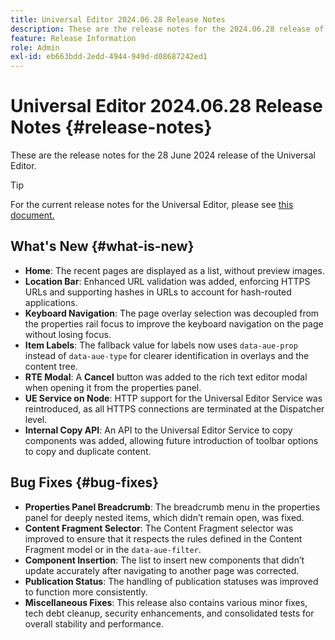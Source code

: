 ```yaml
---
title: Universal Editor 2024.06.28 Release Notes
description: These are the release notes for the 2024.06.28 release of the Universal Editor.
feature: Release Information
role: Admin
exl-id: eb663bdd-2edd-4944-949d-d08687242ed1
---
```

# Universal Editor 2024.06.28 Release Notes {#release-notes}

These are the release notes for the 28 June 2024 release of the Universal Editor.

>[!TIP]
>
>For the current release notes for the Universal Editor, please see [this document.](/help/release-notes/universal-editor/current.md)

## What's New {#what-is-new}

* **Home**: The recent pages are displayed as a list, without preview images.
* **Location Bar**: Enhanced URL validation was added, enforcing HTTPS URLs and supporting hashes in URLs to account for hash-routed applications.
* **Keyboard Navigation**: The page overlay selection was decoupled from the properties rail focus to improve the keyboard navigation on the page without losing focus.
* **Item Labels**: The fallback value for labels now uses `data-aue-prop` instead of `data-aue-type` for clearer identification in overlays and the content tree.
* **RTE Modal**: A **Cancel** button was added to the rich text editor modal when opening it from the properties panel.
* **UE Service on Node**: HTTP support for the Universal Editor Service was reintroduced, as all HTTPS connections are terminated at the Dispatcher level.
* **Internal Copy API**: An API to the Universal Editor Service to copy components was added, allowing future introduction of toolbar options to copy and duplicate content.

## Bug Fixes {#bug-fixes}

* **Properties Panel Breadcrumb**: The breadcrumb menu in the properties panel for deeply nested items, which didn’t remain open, was fixed.
* **Content Fragment Selector**: The Content Fragment selector was improved to ensure that it respects the rules defined in the Content Fragment model or in the `data-aue-filter`.
* **Component Insertion**: The list to insert new components that didn’t update accurately after navigating to another page was corrected.
* **Publication Status**: The handling of publication statuses was improved to function more consistently.
* **Miscellaneous Fixes**: This release also contains various minor fixes, tech debt cleanup, security enhancements, and consolidated tests for overall stability and performance.
